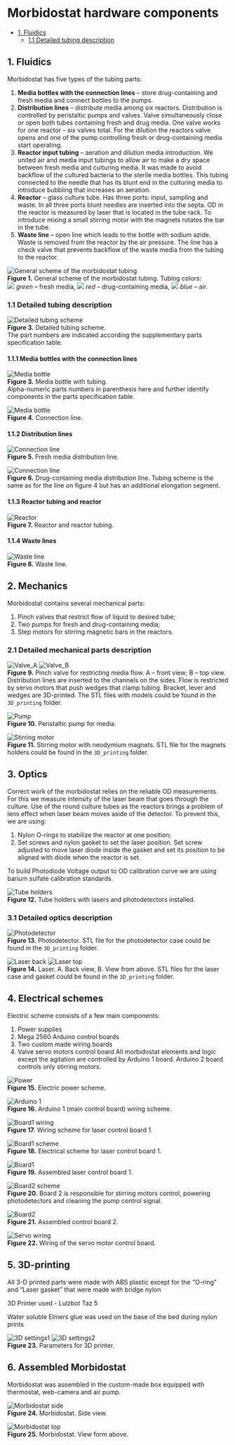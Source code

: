 # Morbidostat hardware components

- [1. Fluidics](#fluidics)
  * [1.1 Detailed tubing description](#detailed-tubing-description)

<a name='fluidics'></a>
## 1. Fluidics
Morbidostat has five types of the tubing parts:
1.	**Media bottles with the connection lines** – store drug-containing and fresh media and connect bottles to the pumps.
2.	**Distribution lines** – distribute media among six reactors. Distribution is controlled by peristaltic pumps and valves. Valve simultaneously close or open both tubes containing fresh and drug media. One valve works for one reactor – six valves total. For the dilution the reactors valve opens and one of the pump controlling fresh or drug-containing media start operating.
3.	**Reactor input tubing** – aeration and dilution media introduction. We united air and media input tubings to allow air to make a dry space between fresh media and culturing media. It was made to avoid backflow of the cultured bacteria to the sterile media bottles. This tubing connected to the needle that has its blunt end in the culturing media to introduce bubbling that increases an aeration.
4.	**Reactor** – glass culture tube. Has three ports: input, sampling and waste. In all three ports blunt needles are inserted into the septa. OD in the reactor is measured by laser that is located in the tube rack. To introduce mixing a small stirring motor with the magnets rotates the bar in the tube.
5.	**Waste line** – open line which leads to the bottle with sodium azide. Waste is removed from the reactor by the air pressure. The line has a check valve that prevents backflow of the waste media from the tubing to the reactor.

![General scheme of the morbidostat tubing](./img/fig1_tubing_scheme.png)<br>
**Figure 1.** General scheme of the morbidostat tubing. Tubing colors:  
 ![](./img/green_square.png) *green* – fresh media, ![](./img/red_square.png) *red* – drug-containing media, ![](./img/blue_square.png) *blue* – air.

<a name='detailed-tubing-description'></a>
### 1.1 Detailed tubing description
![Detailed tubing scheme](./img/fig2_detailed_scheme.png)<br>
**Figure 3.** Detailed tubing scheme.  
The part numbers are indicated according the supplementary parts specification table.

#### 1.1.1	Media bottles with the connection lines
![Media bottle](./img/fig3_bottle.png)<br>
**Figure 3.** Media bottle with tubing.  
Alpha-numeric parts numbers in parenthesis here and further identify components in the parts specification table.

![Media bottle](./img/fig4_connection_line.png)<br>
**Figure 4.** Connection line.

#### 1.1.2 Distribution lines

![Connection line](./img/fig5_p1_distribution.png)<br>
**Figure 5.** Fresh media distribution line.


![Connection line](./img/fig6_p2_distribution.png)<br>
**Figure 6.** Drug-containing media distribution line. Tubing scheme is the same as for the line on figure 4 but has an additional elongation segment.

#### 1.1.3 Reactor tubing and reactor

![Reactor](./img/fig7_reactor.png)<br>
**Figure 7.** Reactor and reactor tubing.

#### 1.1.4 Waste lines

![Waste line](./img/fig8_waste.png)<br>
**Figure 8.** Waste line.

## 2. Mechanics

Morbidostat contains several mechanical parts:
1. Pinch valves that restrict flow of liquid to desired tube;
2. Two pumps for fresh and drug-containing media;
3. Step motors for stirring magnetic bars in the reactors.

### 2.1 Detailed mechanical parts description

![Valve_A](./img/fig9_valve_front.png) ![Valve_B](./img/fig9_valve_top.png)<br>
**Figure 9.** Pinch valve for restricting media flow. A – front view; B – top view. Distribution lines are inserted to the channels on the sides. Flow is restricted by servo motors that push wedges that clamp tubing. Bracket, lever and wedges are 3D-printed. The STL files with models could be found in the `3D_printing` folder.

![Pump](./img/fig10_pump.png)<br>
**Figure 10.** Peristaltic pump for media.

![Stirring motor](./img/fig11_stirring.png)<br>
**Figure 11.** Stirring motor with neodymium magnets. STL file for the magnets holders could be found in the `3D_printing` folder.

## 3. Optics
Correct work of the morbidostat relies on the reliable OD measurements. For this we measure intensity of the laser beam that goes through the culture. Use of the round culture tubes as the reactors brings a problem of lens effect when laser beam moves aside of the detector.
To prevent this, we are using:  
1. Nylon O-rings to stabilize the reactor at one position;
2. Set screws and nylon gasket to set the laser position. Set screw adjusted to move laser diode inside the gasket and set its position to be aligned with diode when the reactor is set.

To build Photodiode Voltage output to OD calibration curve we are using barium sulfate calibration standards.

![Tube holders](./img/fig12_rack.png)<br>
**Figure 12.** Tube holders with lasers and photodetectors installed.

### 3.1 Detailed optics description
![Photodetector](./img/fig13_detector.png)<br>
**Figure 13.** Photodetector. STL file for the photodetector case could be found in the `3D_printing` folder.

![Laser back](./img/fig14_laser_back.png) ![Laser top](./img/fig14_laser_top.png)<br>
**Figure 14.** Laser. A. Back view, B. View from above. STL files for the laser case and gasket could be found in the `3D_printing` folder.

## 4. Electrical schemes

Electric scheme consists of a few main components:
1.	Power supplies
2.	Mega 2560 Arduino control boards
3.	Two custom made wiring boards
4.	Valve servo motors control board
All morbidostat elements and logic except the agitation are controlled by Arduino 1 board. Arduino 2 board controls only stirring motors.

![Power](./img/fig15_electrical_power.png)<br>
**Figure 15.** Electric power scheme.

![Arduino 1](./img/fig16_Arduino1.png)<br>
**Figure 16.** Arduino 1 (main control board) wiring scheme.

![Board1 wiring](./img/fig17_board1_wiring.png)<br>
**Figure 17.** Wiring scheme for laser control board 1.

![Board1 scheme](./img/fig18_board1_scheme.png)<br>
**Figure 18.** Electrical scheme for laser control board 1.

![Board1](./img/fig19_board1.jpg)<br>
**Figure 19.** Assembled laser control board 1.

![Board2 scheme](./img/fig20_board2_scheme.png)<br>
**Figure 20.** Board 2 is responsible for stirring motors control, powering photodetectors and cleaning the pump control signal.

![Board2](./img/fig21_board2.png)<br>
**Figure 21.** Assembled control board 2.

![Servo wiring](./img/fig22_servo.png)<br>
**Figure 22.** Wiring of the servo motor control board.

## 5. 3D-printing

All 3-D printed parts were made with ABS plastic except for the "O-ring" and “Laser gasket” that were made with bridge nylon

3D Printer used - Lulzbot Taz 5

Water soluble Elmers glue was used on the base of the bed during nylon prints

![3D settings1](./img/figP1.png) ![3D settings2](./img/figP2.png)<br>
**Figure 23.** Parameters for 3D printer.

## 6. Assembled Morbidostat

Morbidostat was assembled in the custom-made box equipped with thermostat, web-camera and air pump.

![Morbidostat side](./img/fig23_overview_side.png)<br>
**Figure 24.** Morbidostat. Side view.

![Morbidostat top](./img/fig24_overview_top.png)<br>
**Figure 25.** Morbidostat. View form above.
